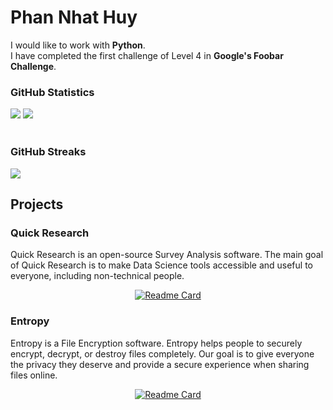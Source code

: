 Phan Nhat Huy
===
I would like to work with **Python**.
<br>I have completed the first challenge of Level 4 in **Google's Foobar Challenge**.<br>

<h3>GitHub Statistics</h3>
<div align="left">
<a href="https://github.com/pnhathuy07"><img src="https://github-readme-stats.vercel.app/api?username=pnhathuy07&show_icons=true&show_icons=true&theme=buefy&count_private=true&cache_seconds=1800&line_height=24"></a>
<a href="https://github.com/pnhathuy07"><img src="https://github-readme-stats.vercel.app/api/top-langs/?username=pnhathuy07&show_icons=true&theme=buefy&layout=compact&cache_seconds=1800&langs_count=8"></a></div><br>
<h3>GitHub Streaks</h3>
<div align="left">
<a href="https://github.com/pnhathuy07"><img src="https://github-readme-streak-stats.herokuapp.com/?user=pnhathuy07"></a>
</div>

Projects
---

<h3>Quick Research</h3>

Quick Research is an open-source Survey Analysis software. The main goal of Quick Research is to make Data Science tools accessible and useful to everyone, including non-technical people.

<div align="center">
  
  [![Readme Card](https://github-readme-stats.vercel.app/api/pin/?username=pnhathuy07&repo=quick-research&show_owner=True)](https://github.com/pnhathuy07/quick-research)
  
</div>

<h3>Entropy</h3>

Entropy is a File Encryption software. Entropy helps people to securely encrypt, decrypt, or destroy files completely. Our goal is to give everyone the privacy they deserve and 
provide a secure experience when sharing files online.

<div align="center">
  
  [![Readme Card](https://github-readme-stats.vercel.app/api/pin/?username=pnhathuy07&repo=entropy&show_owner=True)](https://github.com/pnhathuy07/entropy)
  
</div>
